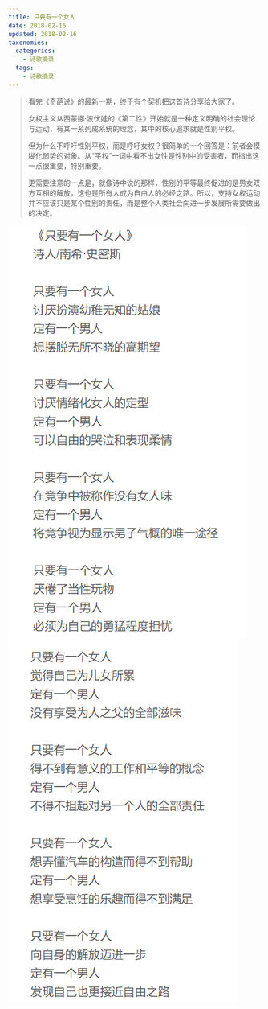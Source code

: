 ```yaml
---
title: 只要有一个女人
date: 2018-02-16
updated: 2018-02-16
taxonomies:
  categories:
    - 诗歌摘录
  tags:
    - 诗歌摘录
---
```


> 看完《奇葩说》的最新一期，终于有个契机把这首诗分享给大家了。
>
> 女权主义从西蒙娜·波伏娃的《第二性》开始就是一种定义明确的社会理论与运动，有其一系列成系统的理念，其中的核心追求就是性别平权。
>
> 但为什么不呼吁性别平权，而是呼吁女权？很简单的一个回答是：前者会模糊化弱势的对象。从“平权”一词中看不出女性是性别中的受害者，而指出这一点很重要，特别重要。
>
> 更需要注意的一点是，就像诗中说的那样，性别的平等最终促进的是男女双方互相的解放，这也是所有人成为自由人的必经之路。所以，支持女权运动并不应该只是某个性别的责任，而是整个人类社会向进一步发展所需要做出的决定。

![alt text](image-1.png)
![alt text](image.png)